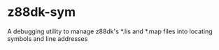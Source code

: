 # z88dk-sym
A debugging utility to manage z88dk's *.lis and *.map files into locating symbols and line addresses
